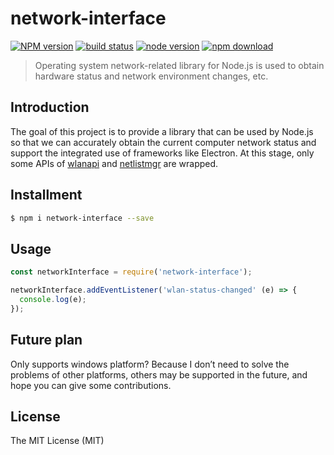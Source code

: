 # network-interface

[![NPM version][npm-image]][npm-url]
[![build status][build-image]][build-url]
[![node version][node-image]][node-url]
[![npm download][download-image]][download-url]

[npm-image]: https://img.shields.io/npm/v/network-interface.svg?style=flat-square
[npm-url]: https://npmjs.org/package/network-interface
[build-image]: https://img.shields.io/appveyor/build/xudafeng/network-interface.svg?style=flat-square&logo=appveyor
[build-url]: https://ci.appveyor.com/project/xudafeng/network-interface
[node-image]: https://img.shields.io/badge/node.js-%3E=_8-green.svg?style=flat-square
[node-url]: http://nodejs.org/download/
[download-image]: https://img.shields.io/npm/dm/network-interface.svg?style=flat-square
[download-url]: https://npmjs.org/package/network-interface

> Operating system network-related library for Node.js is used to obtain hardware status and network environment changes, etc.

## Introduction

The goal of this project is to provide a library that can be used by Node.js so that we can accurately obtain the current computer network status and support the integrated use of frameworks like Electron. At this stage, only some APIs of [wlanapi](https://docs.microsoft.com/en-us/windows/win32/api/netlistmgr/nf-netlistmgr-inetworklistmanager-get_isconnectedtointernet) and [netlistmgr](https://docs.microsoft.com/en-us/windows/win32/api/wlanapi/nf-wlanapi-wlanregisternotification) are wrapped.

## Installment

```bash
$ npm i network-interface --save
```

## Usage

```javascript
const networkInterface = require('network-interface');

networkInterface.addEventListener('wlan-status-changed' (e) => {
  console.log(e);
});
```

## Future plan

Only supports windows platform? Because I don’t need to solve the problems of other platforms, others may be supported in the future, and hope you can give some contributions.

## License

The MIT License (MIT)
